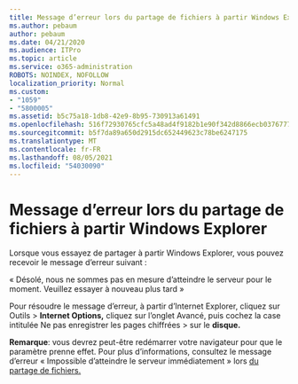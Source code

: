 ```yaml
---
title: Message d’erreur lors du partage de fichiers à partir Windows Explorer
ms.author: pebaum
author: pebaum
ms.date: 04/21/2020
ms.audience: ITPro
ms.topic: article
ms.service: o365-administration
ROBOTS: NOINDEX, NOFOLLOW
localization_priority: Normal
ms.custom:
- "1059"
- "5800005"
ms.assetid: b5c75a18-1db8-42e9-8b95-730913a61491
ms.openlocfilehash: 516f72930765cfc5a48ad4f9182b1e90f342d8866ecb03767772f47676911d2e
ms.sourcegitcommit: b5f7da89a650d2915dc652449623c78be6247175
ms.translationtype: MT
ms.contentlocale: fr-FR
ms.lasthandoff: 08/05/2021
ms.locfileid: "54030090"
---
```

# <a name="error-message-when-sharing-files-from-windows-explorer"></a>Message d’erreur lors du partage de fichiers à partir Windows Explorer

Lorsque vous essayez de partager à partir Windows Explorer, vous pouvez recevoir le message d’erreur suivant :
  
« Désolé, nous ne sommes pas en mesure d’atteindre le serveur pour le moment. Veuillez essayer à nouveau plus tard »
  
Pour résoudre le message d’erreur, à partir d’Internet Explorer, cliquez sur Outils  \> **Internet Options,** cliquez sur l’onglet Avancé, puis cochez la case intitulée Ne pas enregistrer les pages chiffrées \> sur le **disque.** 
  
 **Remarque**: vous devrez peut-être redémarrer votre navigateur pour que le paramètre prenne effet. Pour plus d’informations, consultez le message d’erreur « Impossible d’atteindre le serveur immédiatement » lors [du partage de fichiers.](https://go.microsoft.com/fwlink/?linkid=2022914)
  